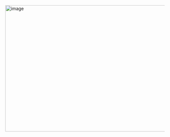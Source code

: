 <img width="632" height="400" alt="image" src="https://github.com/user-attachments/assets/3b8dff5e-2e76-49b3-97ed-fc30371cb721" />
